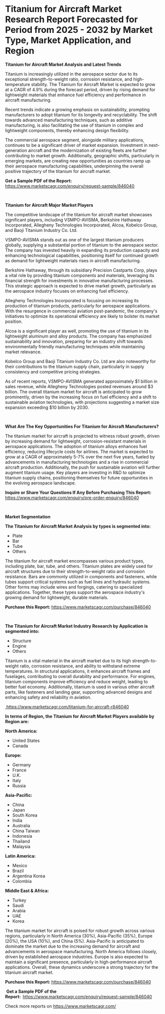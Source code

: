 <p><h1>Titanium for Aircraft Market Research Report Forecasted for Period from 2025 -  2032 by Market Type, Market Application, and Region</h1></p><p><strong>Titanium for Aircraft Market Analysis and Latest Trends</strong></p>
<p><p>Titanium is increasingly utilized in the aerospace sector due to its exceptional strength-to-weight ratio, corrosion resistance, and high-temperature stability. The Titanium for Aircraft Market is expected to grow at a CAGR of 4.9% during the forecast period, driven by rising demand for lightweight materials that enhance fuel efficiency and performance in aircraft manufacturing. </p><p>Recent trends indicate a growing emphasis on sustainability, prompting manufacturers to adopt titanium for its longevity and recyclability. The shift towards advanced manufacturing techniques, such as additive manufacturing, is also facilitating the use of titanium in complex and lightweight components, thereby enhancing design flexibility. </p><p>The commercial aerospace segment, alongside military applications, continues to be a significant driver of market expansion. Investment in next-generation aircraft and the modernization of existing fleets are further contributing to market growth. Additionally, geographic shifts, particularly in emerging markets, are creating new opportunities as countries ramp up their aerospace manufacturing capabilities, underpinning the overall positive trajectory of the titanium for aircraft market.</p></p>
<p><strong>Get a Sample PDF of the Report:&nbsp;</strong> <a href="https://www.marketscagr.com/enquiry/request-sample/846040?utm_campaign=2039&utm_medium=2&utm_source=Github&utm_content=ia&utm_term=01042025&utm_id=titanium-for-aircraft">https://www.marketscagr.com/enquiry/request-sample/846040</a></p>
<p>&nbsp;</p>
<p><strong>Titanium for Aircraft Major Market Players</strong></p>
<p><p>The competitive landscape of the titanium for aircraft market showcases significant players, including VSMPO-AVISMA, Berkshire Hathaway Incorporated, Allegheny Technologies Incorporated, Alcoa, Kobelco Group, and Baoji Titanium Industry Co. Ltd. </p><p>VSMPO-AVISMA stands out as one of the largest titanium producers globally, supplying a substantial portion of titanium to the aerospace sector. The company has invested heavily in expanding its production capacity and enhancing technological capabilities, positioning itself for continued growth as demand for lightweight materials rises in aircraft manufacturing.</p><p>Berkshire Hathaway, through its subsidiary Precision Castparts Corp, plays a vital role by providing titanium components and materials, leveraging its financial strength for investments in innovative manufacturing processes. This strategic approach is expected to drive market growth, particularly as the aerospace industry focuses on enhancing fuel efficiency.</p><p>Allegheny Technologies Incorporated is focusing on increasing its production of titanium products, particularly for aerospace applications. With the resurgence in commercial aviation post-pandemic, the company's initiatives to optimize its operational efficiency are likely to bolster its market position.</p><p>Alcoa is a significant player as well, promoting the use of titanium in its lightweight aluminum and alloy products. The company has emphasized sustainability and innovation, preparing for an industry shift towards environmentally friendly manufacturing techniques while maintaining market relevance.</p><p>Kobelco Group and Baoji Titanium Industry Co. Ltd are also noteworthy for their contributions to the titanium supply chain, particularly in supply consistency and competitive pricing strategies.</p><p>As of recent reports, VSMPO-AVISMA generated approximately $1 billion in sales revenue, while Allegheny Technologies posted revenues around $3 billion. The overall titanium market for aircraft is anticipated to grow prominently, driven by the increasing focus on fuel efficiency and a shift to sustainable aviation technologies, with projections suggesting a market size expansion exceeding $10 billion by 2030.</p></p>
<p>&nbsp;</p>
<p><strong>What Are The Key Opportunities For Titanium for Aircraft Manufacturers?</strong></p>
<p><p>The titanium market for aircraft is projected to witness robust growth, driven by increasing demand for lightweight, corrosion-resistant materials in aerospace applications. The adoption of titanium alloys enhances fuel efficiency, reducing lifecycle costs for airlines. The market is expected to grow at a CAGR of approximately 5-7% over the next five years, fueled by advancements in manufacturing technologies and a rise in commercial aircraft production. Additionally, the push for sustainable aviation will further augment titanium usage. Key players are investing in R&D to optimize titanium supply chains, positioning themselves for future opportunities in the evolving aerospace landscape.</p></p>
<p><strong>Inquire or Share Your Questions If Any Before Purchasing This Report:</strong> <a href="https://www.marketscagr.com/enquiry/pre-order-enquiry/846040?utm_campaign=2039&utm_medium=2&utm_source=Github&utm_content=ia&utm_term=01042025&utm_id=titanium-for-aircraft">https://www.marketscagr.com/enquiry/pre-order-enquiry/846040</a></p>
<p>&nbsp;</p>
<p><strong>Market Segmentation</strong></p>
<p><strong>The Titanium for Aircraft Market Analysis by types is segmented into:</strong></p>
<p><ul><li>Plate</li><li>Bar</li><li>Tube</li><li>Others</li></ul></p>
<p><p>The titanium for aircraft market encompasses various product types, including plate, bar, tube, and others. Titanium plates are widely used for aircraft structures due to their strength-to-weight ratio and corrosion resistance. Bars are commonly utilized in components and fasteners, while tubes support critical systems such as fuel lines and hydraulic systems. Other forms may include wires and forgings, catering to specialized applications. Together, these types support the aerospace industry's growing demand for lightweight, durable materials.</p></p>
<p><strong>Purchase this Report:&nbsp;</strong><a href="https://www.marketscagr.com/purchase/846040?utm_campaign=2039&utm_medium=2&utm_source=Github&utm_content=ia&utm_term=01042025&utm_id=titanium-for-aircraft">https://www.marketscagr.com/purchase/846040</a></p>
<p>&nbsp;</p>
<p><strong>The Titanium for Aircraft Market Industry Research by Application is segmented into:</strong></p>
<p><ul><li>Structure</li><li>Engine</li><li>Others</li></ul></p>
<p><p>Titanium is a vital material in the aircraft market due to its high strength-to-weight ratio, corrosion resistance, and ability to withstand extreme temperatures. In structural applications, it enhances aircraft frames and fuselages, contributing to overall durability and performance. For engines, titanium components improve efficiency and reduce weight, leading to better fuel economy. Additionally, titanium is used in various other aircraft parts, like fasteners and landing gear, supporting advanced designs and enhancing safety and reliability in aviation.</p></p>
<p><a href="https://www.marketscagr.com/titanium-for-aircraft-r846040?utm_campaign=2039&utm_medium=2&utm_source=Github&utm_content=ia&utm_term=01042025&utm_id=titanium-for-aircraft">&nbsp;https://www.marketscagr.com/titanium-for-aircraft-r846040</a></p>
<p><strong>In terms of Region, the Titanium for Aircraft Market Players available by Region are:</strong></p>
<p>
    <p> <strong> North America: </strong>
        <ul>
            <li>United States</li>
            <li>Canada</li>
        </ul>
        </p> 
    <p> <strong> Europe: </strong>
        <ul>
            <li>Germany</li>
            <li>France</li>
            <li>U.K.</li>
            <li>Italy</li>
            <li>Russia</li>
        </ul>
        </p> 
    <p> <strong> Asia-Pacific: </strong>
        <ul>
            <li>China</li>
            <li>Japan</li>
            <li>South Korea</li>
            <li>India</li>
            <li>Australia</li>
            <li>China Taiwan</li>
            <li>Indonesia</li>
            <li>Thailand</li>
            <li>Malaysia</li>
        </ul>
        </p> 
    <p> <strong> Latin America: </strong>
        <ul>
            <li>Mexico</li>
            <li>Brazil</li>
            <li>Argentina Korea</li>
            <li>Colombia</li>
        </ul>
        </p> 
    <p> <strong> Middle East & Africa: </strong>
        <ul>
            <li>Turkey</li>
            <li>Saudi</li>
            <li>Arabia</li>
            <li>UAE</li>
            <li>Korea</li>
        </ul>
    </p>
    </p>
<p><p>The titanium market for aircraft is poised for robust growth across various regions, particularly in North America (30%), Asia-Pacific (35%), Europe (20%), the USA (10%), and China (5%). Asia-Pacific is anticipated to dominate the market due to the increasing demand for aircraft and advancements in aerospace manufacturing. North America follows closely, driven by established aerospace industries. Europe is also expected to maintain a significant presence, particularly in high-performance aircraft applications. Overall, these dynamics underscore a strong trajectory for the titanium aircraft market.</p></p>
<p><strong>Purchase this Report: </strong><a href="https://www.marketscagr.com/purchase/846040?utm_campaign=2039&utm_medium=2&utm_source=Github&utm_content=ia&utm_term=01042025&utm_id=titanium-for-aircraft">https://www.marketscagr.com/purchase/846040</a></p>
<p>&nbsp;<strong>Get a Sample PDF of the Report:&nbsp;&nbsp;</strong><a href="https://www.marketscagr.com/enquiry/request-sample/846040?utm_campaign=2039&utm_medium=2&utm_source=Github&utm_content=ia&utm_term=01042025&utm_id=titanium-for-aircraft">https://www.marketscagr.com/enquiry/request-sample/846040</a></p>
<p><strong></strong></p>
<p>Check more reports on <a href="https://www.marketscagr.com/?utm_campaign=2039&utm_medium=2&utm_source=Github&utm_content=ia&utm_term=01042025&utm_id=titanium-for-aircraft">https://www.marketscagr.com/</a></p>